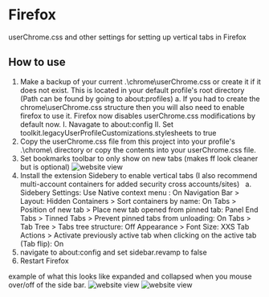 # Firefox
userChrome.css and other settings for setting up vertical tabs in Firefox

## How to use
1. Make a backup of your current .\chrome\userChrome.css or create it if it does not exist. This is located in your default profile's root directory (Path can be found by going to about:profiles)
   a. If you had to create the chrome\userChrome.css structure then you will also need to enable firefox to use it. Firefox now disables userChrome.css modifications by default now.
       I. Navagate to about:config
       II. Set toolkit.legacyUserProfileCustomizations.stylesheets to true
3. Copy the userChrome.css file from this project into your profile's .\chrome\ directory or copy the contents into your userChrome.css file.
4. Set bookmarks toolbar to only show on new tabs (makes ff look cleaner but is optional)
![website view](screenshots/01.PNG)
5. Install the extension Sidebery to enable vertical tabs (I also recommend multi-account containers for added security cross accounts/sites)
  a. Sidebery Settings:
    Use Native context menu : On
    Navigation Bar > Layout: Hidden
    Containers > Sort containers by name: On
    Tabs > Position of new tab > Place new tab opened from pinned tab: Panel End
    Tabs > Tinned Tabs > Prevent pinned tabs from unloading: On
    Tabs > Tab Tree > Tabs tree structure: Off
    Appearance > Font Size: XXS
    Tab Actions > Activate previously active tab when clicking on the active tab (Tab flip): On
7. navigate to about:config and set sidebar.revamp to false
8. Restart Firefox


example of what this looks like expanded and collapsed when you mouse over/off of the side bar.
![website view](screenshots/02.PNG)
![website view](screenshots/03.PNG)
